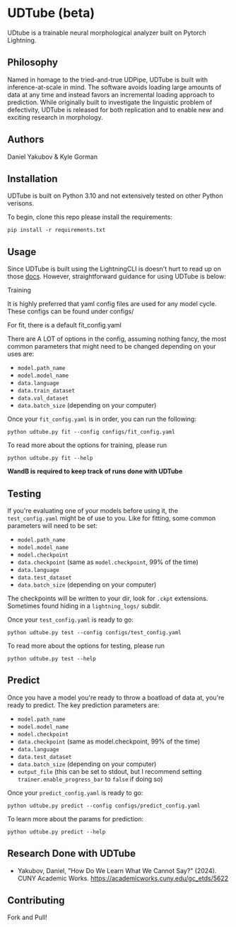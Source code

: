 # UDTube (beta)

UDtube is a trainable neural morphological analyzer built on Pytorch Lightning. 


## Philosophy

Named in homage to the tried-and-true UDPipe, UDTube is built with inference-at-scale in mind. The software avoids loading large amounts of data at any time and instead favors an incremental loading approach to prediction. 
While originally built to investigate the linguistic problem of defectivity, UDTube is released for both replication and to enable new and exciting research in morphology.

## Authors

Daniel Yakubov & Kyle Gorman

## Installation

UDTube is built on Python 3.10 and not extensively tested on other Python verisons.

To begin, clone this repo please install the requirements:
```
pip install -r requirements.txt
```

## Usage

Since UDTube is built using the LightningCLI is doesn't hurt to read up on those [docs](https://lightning.ai/docs/pytorch/stable/api/lightning.pytorch.cli.LightningCLI.html). However, straightforward guidance for using UDTube is below:

Training

It is highly preferred that yaml config files are used for any model cycle. These configs can be found under configs/

For fit, there is a default fit_config.yaml

There are A LOT of options in the config, assuming nothing fancy, the most common parameters that might need to be changed depending on your uses are:
- `model.path_name`
- `model.model_name`
- `data.language`
- `data.train_dataset`
- `data.val_dataset`
- `data.batch_size` (depending on your computer)

Once your `fit_config.yaml` is in order, you can run the following:

```
python udtube.py fit --config configs/fit_config.yaml
```

To read more about the options for training, please run
```
python udtube.py fit --help
```

**WandB is required to keep track of runs done with UDTube**

## Testing

If you're evaluating one of your models before using it, the `test_config.yaml` might be of use to you. Like for fitting, some common parameters will need to be set:

- `model.path_name`
- `model.model_name`
- `model.checkpoint`
- `data.checkpoint` (same as `model.checkpoint`, 99% of the time)
- `data.language`
- `data.test_dataset`
- `data.batch_size` (depending on your computer)

The checkpoints will be written to your dir, look for `.ckpt` extensions. Sometimes found hiding in a `lightning_logs/` subdir.

Once your `test_config.yaml` is ready to go:
```
python udtube.py test --config configs/test_config.yaml
```

To read more about the options for testing, please run
```
python udtube.py test --help
```

## Predict

Once you have a model you're ready to throw a boatload of data at, you're ready to predict. The key prediction parameters are:

- `model.path_name`
- `model.model_name`
- `model.checkpoint`
- `data.checkpoint` (same as model.checkpoint, 99% of the time)
- `data.language`
- `data.test_dataset`
- `data.batch_size` (depending on your computer)
- `output_file` (this can be set to stdout, but I recommend setting `trainer.enable_progress_bar` to `false` if doing so)

Once your `predict_config.yaml` is ready to go:
```
python udtube.py predict --config configs/predict_config.yaml
```

To learn more about the params for prediction:
```
python udtube.py predict --help
```

## Research Done with UDTube
- Yakubov, Daniel, "How Do We Learn What We Cannot Say?" (2024). CUNY Academic Works.
https://academicworks.cuny.edu/gc_etds/5622

## Contributing
Fork and Pull! 


